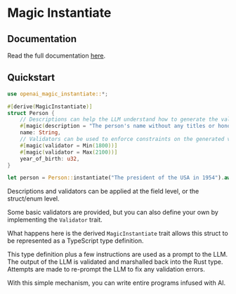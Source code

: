 # Magic Instantiate

## Documentation

Read the full documentation [here](https://docs.rs/openai-magic-instantiate/latest/openai_magic_instantiate/).

## Quickstart

```rust
use openai_magic_instantiate::*;

#[derive(MagicInstantiate)]
struct Person {
    // Descriptions can help the LLM understand how to generate the value
    #[magic(description = "The person's name without any titles or honorifics")]
    name: String,
    // Validators can be used to enforce constraints on the generated value
    #[magic(validator = Min(1800))]
    #[magic(validator = Max(2100))]
    year_of_birth: u32,
}

let person = Person::instantiate("The president of the USA in 1954").await?;
```

Descriptions and validators can be applied at the field level, or the struct/enum level.

Some basic validators are provided, but you can also define your own by implementing the `Validator` trait.

What happens here is the derived `MagicInstantiate` trait allows this struct to be represented as a TypeScript type definition.

This type definition plus a few instructions are used as a prompt to the LLM. The output of the LLM is validated and marshalled back into the Rust type. Attempts are made to re-prompt the LLM to fix any validation errors.

With this simple mechanism, you can write entire programs infused with AI.
